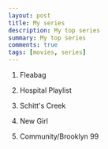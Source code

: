 ```yaml
---
layout: post
title: My series
description: My top series
summary: My top series
comments: true
tags: [movies, series]
---
```


1. Fleabag

2. Hospital Playlist

3. Schitt's Creek

4. New Girl

5. Community/Brooklyn 99
